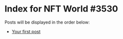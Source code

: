 # Index for NFT World #3530
Posts will be displayed in the order below:

- [Your first post](./001-first.md)

